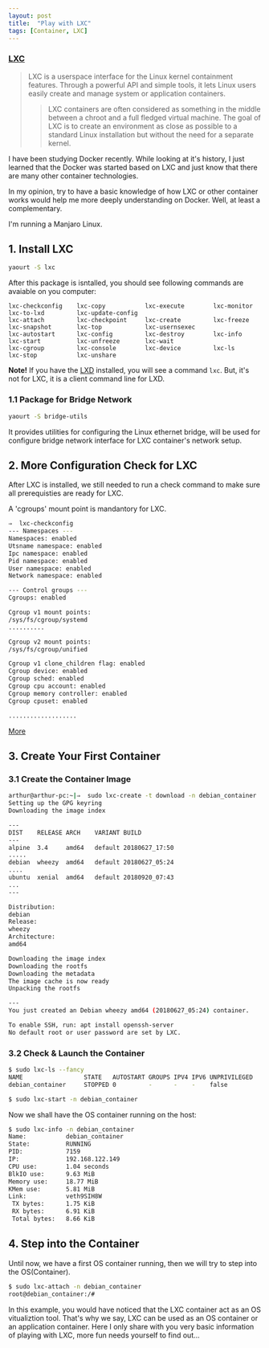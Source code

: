```yaml
---
layout: post
title:  "Play with LXC"
tags: [Container, LXC]
---
```


### [LXC](https://linuxcontainers.org/lxc/introduction/)

> LXC is a userspace interface for the Linux kernel containment features. Through a powerful API and simple tools, it lets Linux users easily create and manage system or application containers.
> >LXC containers are often considered as something in the middle between a chroot and a full fledged virtual machine. The goal of LXC is to create an environment as close as possible to a standard Linux installation but without the need for a separate kernel.

I have been studying Docker recently. While looking at it's history, I just learned that the Docker was started based on LXC and just know that there are many other container technologies.

In my opinion, try to have a basic knowledge of how LXC or other container works would help me more deeply understanding on Docker. Well, at least a complementary.

I'm running a Manjaro Linux.

## 1. Install LXC
```bash
yaourt -S lxc
```
After this package is isntalled, you should see following commands are avaiable on you computer:
```
lxc-checkconfig    lxc-copy           lxc-execute        lxc-monitor        lxc-to-lxd         lxc-update-config
lxc-attach         lxc-checkpoint     lxc-create         lxc-freeze         lxc-snapshot       lxc-top            lxc-usernsexec   
lxc-autostart      lxc-config         lxc-destroy        lxc-info           lxc-start          lxc-unfreeze       lxc-wait         
lxc-cgroup         lxc-console        lxc-device         lxc-ls             lxc-stop           lxc-unshare
```

**Note!** If you have the [LXD](https://linuxcontainers.org/lxd/introduction/) installed, you will see a command `lxc`. But, it's not for LXC, it is a client command line for LXD.

### 1.1 Package for Bridge Network

```bash
yaourt -S bridge-utils
```

It provides utilities for configuring the Linux ethernet bridge, will be used for configure bridge network interface for LXC container's network setup.

## 2. More Configuration Check for LXC

After LXC is installed, we still needed to run a check command to make sure all prerequisties are ready for LXC.

A 'cgroups' mount point is mandantory for LXC.

```bash
⇒  lxc-checkconfig
--- Namespaces ---
Namespaces: enabled
Utsname namespace: enabled
Ipc namespace: enabled
Pid namespace: enabled
User namespace: enabled
Network namespace: enabled

--- Control groups ---
Cgroups: enabled

Cgroup v1 mount points: 
/sys/fs/cgroup/systemd
..........

Cgroup v2 mount points: 
/sys/fs/cgroup/unified

Cgroup v1 clone_children flag: enabled
Cgroup device: enabled
Cgroup sched: enabled
Cgroup cpu account: enabled
Cgroup memory controller: enabled
Cgroup cpuset: enabled

...................
```
[More](./lxc_checkconfig)

## 3. Create Your First Container

### 3.1 Create the Container Image
```bash
arthur@arthur-pc:~|⇒  sudo lxc-create -t download -n debian_container
Setting up the GPG keyring
Downloading the image index

---
DIST    RELEASE ARCH    VARIANT BUILD
---
alpine  3.4     amd64   default 20180627_17:50
.....
debian  wheezy  amd64   default 20180627_05:24
....
ubuntu  xenial  amd64   default 20180920_07:43
...
---

Distribution: 
debian
Release: 
wheezy
Architecture: 
amd64

Downloading the image index
Downloading the rootfs
Downloading the metadata
The image cache is now ready
Unpacking the rootfs

---
You just created an Debian wheezy amd64 (20180627_05:24) container.

To enable SSH, run: apt install openssh-server
No default root or user password are set by LXC.
```

### 3.2 Check & Launch the Container
```bash
$ sudo lxc-ls --fancy       
NAME                 STATE   AUTOSTART GROUPS IPV4 IPV6 UNPRIVILEGED 
debian_container     STOPPED 0         -      -    -    false

$ sudo lxc-start -n debian_container
```

Now we shall have the OS container running on the host:
```bash
$ sudo lxc-info -n debian_container
Name:           debian_container
State:          RUNNING
PID:            7159
IP:             192.168.122.149
CPU use:        1.04 seconds
BlkIO use:      9.63 MiB
Memory use:     18.77 MiB
KMem use:       5.81 MiB
Link:           veth9SIH8W
 TX bytes:      1.75 KiB
 RX bytes:      6.91 KiB
 Total bytes:   8.66 KiB
```

## 4. Step into the Container

Until now, we have a first OS container running, then we will try to step into the OS(Container).
```bash
$ sudo lxc-attach -n debian_container
root@debian_container:/# 
```

In this example, you would have noticed that the LXC container act as an OS vitualiztion tool. That's why we say, LXC can be used as an OS container or an application container. Here I only share with you very basic information of playing with LXC, more fun needs yourself to find out...